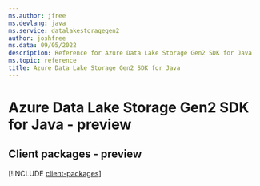 ```yaml
---
ms.author: jfree
ms.devlang: java
ms.service: datalakestoragegen2
author: joshfree
ms.data: 09/05/2022
description: Reference for Azure Data Lake Storage Gen2 SDK for Java
ms.topic: reference
title: Azure Data Lake Storage Gen2 SDK for Java
---
```

# Azure Data Lake Storage Gen2 SDK for Java - preview

## Client packages - preview
[!INCLUDE [client-packages](data-lake-storage-gen2-client-index.md)]